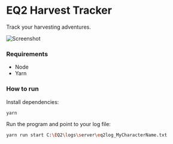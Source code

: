 # EQ2 Harvest Tracker

Track your harvesting adventures.

![Screenshot](https://imgur.com/42BBfo0.png)

### Requirements

- Node
- Yarn

### How to run

Install dependencies:

```sh
yarn
```

Run the program and point to your log file:

```sh
yarn run start C:\EQ2\logs\server\eq2log_MyCharacterName.txt
```
